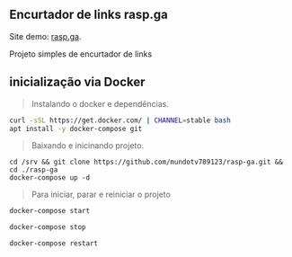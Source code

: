## Encurtador de links rasp.ga

Site demo: [rasp.ga](https://rasp.ga).

Projeto simples de encurtador de links

## inicialização via Docker

> Instalando o docker e dependências.

```bash
curl -sSL https://get.docker.com/ | CHANNEL=stable bash
apt install -y docker-compose git
```

> Baixando e inicinando projeto.

```
cd /srv && git clone https://github.com/mundotv789123/rasp-ga.git && cd ./rasp-ga
docker-compose up -d
```

> Para iniciar, parar e reiniciar o projeto

```bash
docker-compose start

docker-compose stop

docker-compose restart
```
